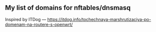 ## My list of domains for nftables/dnsmasq
Inspired by ITDog — https://itdog.info/tochechnaya-marshrutizaciya-po-domenam-na-routere-s-openwrt/
